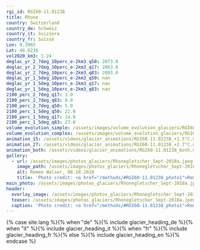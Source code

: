 ```yaml
---
rgi_id: RGI60-11.01238
title: Rhone
country: Switzerland
country_de: Schweiz
country_it: Svizzera
country_fr: Suisse
Lon: 8.3965
Lat: 46.6236
vol2020_km3: 1.24
deglac_yr_2_7deg_10perc_e-2km3_q50: 2073.0
deglac_yr_2_7deg_10perc_e-2km3_q17: 2063.0
deglac_yr_2_7deg_10perc_e-2km3_q83: 2093.0
deglac_yr_1_5deg_10perc_e-2km3_q50: nan
deglac_yr_1_5deg_10perc_e-2km3_q17: nan
deglac_yr_1_5deg_10perc_e-2km3_q83: nan
2100_perc_2_7deg_q17: 3.0
2100_perc_2_7deg_q83: 8.0
2100_perc_2_7deg_q50: 5.0
2100_perc_1_5deg_q50: 22.0
2100_perc_1_5deg_q17: 14.0
2100_perc_1_5deg_q83: 27.0
volume_evolution_simple: /assets/images/volume_evolution_glaciers/RGI60-11.01238_simple_en.png
volume_evolution_complex: /assets/images/volume_evolution_glaciers/RGI60-11.01238_complex_en.png
animation_15: /assets/videos/glacier_animations/RGI60-11.01238_+1.5°C.mp4
animation_27: /assets/videos/glacier_animations/RGI60-11.01238_+2.7°C.mp4
animation_both: /assets/videos/glacier_animations/RGI60-11.01238_both.mp4
gallery:
  - url: /assets/images/photos_glaciers/Rhonegletscher_Sept-2018a.jpeg
    image_path: /assets/images/photos_glaciers/Rhonegletscher_Sept-2018a.jpeg
    alt: Romeo Walser, 08.10.2018
    title: 'Photo credit: <a href="/methods/#RGI60-11.01238_photo1">Romeo Walser, 08.10.2018</a>'
main_photo: /assets/images/photos_glaciers/Rhonegletscher_Sept-2018a.jpeg
header:
  overlay_image: /assets/images/photos_glaciers/Rhonegletscher_Sept-2018a.jpeg
  teaser: /assets/images/photos_glaciers/Rhonegletscher_Sept-2018a.jpeg
  caption: 'Photo credit: <a href="/methods/#RGI60-11.01238_photo1">Romeo Walser, 08.10.2018</a>'
---
```

{% case site.lang %}{% when "de" %}{% include glacier_heading_de %}{% when "it" %}{% include glacier_heading_it %}{% when "fr" %}{% include glacier_heading_fr %}{% else %}{% include glacier_heading_en %}{% endcase %}